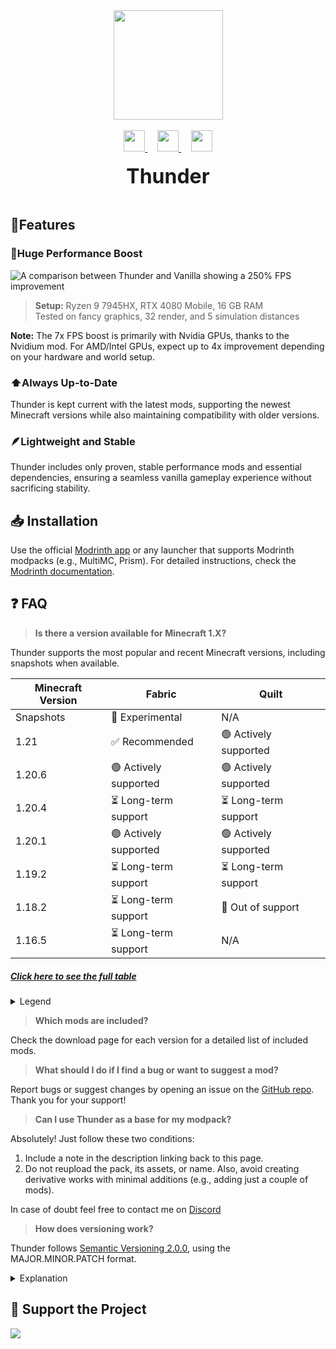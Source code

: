 <center>
  <img src="https://raw.githubusercontent.com/TheBossMagnus/Thunder/main/Doc%20assets/Logo/logo%20nobackground.png" height="auto" width="175">
  <br><br>
  <a href="https://modrinth.com/modpack/Thunder">
    <img src="https://raw.githubusercontent.com/TheBossMagnus/Thunder/main/Doc%20assets/Modrinth-mark.svg" height="34px" width="34px"/>
  </a>&nbsp;&nbsp;&nbsp;
  <a href="https://github.com/TheBossMagnus/Thunder">
    <img src="https://raw.githubusercontent.com/TheBossMagnus/Thunder/main/Doc%20assets/github-mark-white.svg" height="34px" width="34px"/>
  </a>&nbsp;&nbsp;&nbsp;
  <a href="https://modrinth.com/modpack/Thunder/versions">
    <img src="https://raw.githubusercontent.com/TheBossMagnus/Thunder/main/Doc%20assets/Download%20icon.svg" height="34px" width="34px"/>
  </a>
  <br><br>
  <font size="6"><b>Thunder</b></font>
  <br><br>
</center>

## 📃Features

### 🚀Huge Performance Boost
![A comparison between Thunder and Vanilla showing a 250% FPS improvement](https://raw.githubusercontent.com/TheBossMagnus/Thunder/main/Doc%20assets/PerformanceVsVanilla.png)

> **Setup:** Ryzen 9 7945HX, RTX 4080 Mobile, 16 GB RAM  
> Tested on fancy graphics, 32 render, and 5 simulation distances

**Note:** The 7x FPS boost is primarily with Nvidia GPUs, thanks to the Nvidium mod. For AMD/Intel GPUs, expect up to 4x improvement depending on your hardware and world setup.

### ⬆️Always Up-to-Date
Thunder is kept current with the latest mods, supporting the newest Minecraft versions while also maintaining compatibility with older versions.

### 🪶Lightweight and Stable
Thunder includes only proven, stable performance mods and essential dependencies, ensuring a seamless vanilla gameplay experience without sacrificing stability.

## 📥 Installation

Use the official [Modrinth app](https://modrinth.com/app) or any launcher that supports Modrinth modpacks (e.g., MultiMC, Prism). For detailed instructions, check the [Modrinth documentation](https://docs.modrinth.com/docs/modpacks/playing_modpacks/).

## ❓ FAQ

> **Is there a version available for Minecraft 1.X?**

Thunder supports the most popular and recent Minecraft versions, including snapshots when available.

| Minecraft Version | Fabric | Quilt |
| ----------------- | ------ | ----- |
| Snapshots         | 🧪 Experimental | N/A |
| 1.21              | ✅ Recommended | 🟢 Actively supported |
| 1.20.6            | 🟢 Actively supported | 🟢 Actively supported |
| 1.20.4            | ⏳ Long-term support | ⏳ Long-term support |
| 1.20.1            | 🟢 Actively supported | 🟢 Actively supported |
| 1.19.2            | ⏳ Long-term support | ⏳ Long-term support |
| 1.18.2            | ⏳ Long-term support | 🔴 Out of support |
| 1.16.5            | ⏳ Long-term support | N/A |

##### [Click here to see the full table](https://gist.github.com/TheBossMagnus/0feda82de3d2c92751db2051ea78d691)

<details>
<summary>Legend</summary>

- ✅ **Recommended**: Most stable, performant, and up-to-date release.
- 🟢 **Actively supported**: Up-to-date release with the newest mod versions.
- ⏳ **Long-term support**: Releases for older Minecraft versions with fewer updates, typically monthly.
- 🧪 **Experimental**: Unstable version, may have bugs.
- 🔴 **Out of support**: No longer supported. (Click on the emoji to get the last available version)

</details>

> **Which mods are included?**

Check the download page for each version for a detailed list of included mods.

> **What should I do if I find a bug or want to suggest a mod?**

Report bugs or suggest changes by opening an issue on the [GitHub repo](https://github.com/TheBossMagnus/Thunder). Thank you for your support!

> **Can I use Thunder as a base for my modpack?**

Absolutely! Just follow these two conditions:
1) Include a note in the description linking back to this page.
2) Do not reupload the pack, its assets, or name. Also, avoid creating derivative works with minimal additions (e.g., adding just a couple of mods).

In case of doubt feel free to contact me on [Discord](https://discord.com/users/731196876078186576)

> **How does versioning work?**

Thunder follows [Semantic Versioning 2.0.0](https://semver.org/), using the MAJOR.MINOR.PATCH format.

<details>
<summary>Explanation</summary>

- **MAJOR**: Significant changes, such as support for new major Minecraft updates or extensive modifications.
- **MINOR**: Smaller changes, such as adding/removing mods or supporting new minor Minecraft updates.
- **PATCH**: Minor changes, such as mod updates or configuration adjustments.

</details>

## 🙏 Support the Project
<a href="www.bisecthosting.com/thebossmagnus"><img src="https://www.bisecthosting.com/partners/custom-banners/e961e065-c09f-479d-a021-ddfc27f73c19.webp"></a>
